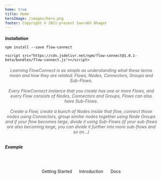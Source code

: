 ```yaml
---
home: true
title: Home
heroImage: /images/hero.png
footer: Copyright © 2021-present Saurabh Bhagat
---
```


<ClientOnly>
  <HomeExample/>
</ClientOnly>

<QuickStart/>

<div class="quick-start-step">
<h5>Installation</h5>
<CodeGroup>
  <CodeGroupItem title="NPM">

```bash:no-line-numbers
npm install --save flow-connect
```

  </CodeGroupItem>

  <CodeGroupItem title="CDN">

```js:no-line-numbers
<script src="https://cdn.jsdelivr.net/npm/flow-connect@1.0.1-beta/bundles/flow-connect.js"></script>
```

  </CodeGroupItem>
</CodeGroup>
</div>
<div class="quick-start-desc">
  <h6>Learning FlowConnect is as simple as understanding what these terms mean and how they are related: Flows, Nodes, Connectors, Groups and Sub-Flows.<br/><br/>
  Every FlowConnect instance that you create has one or more Flows, and every Flow consists of Nodes, Connectors and Groups, Flows can also have Sub-Flows.<br/><br/>
  Create a <span class="colored-emphasis">Flow</span>, create a bunch of <span class="colored-emphasis">Nodes</span> inside that flow, connect those nodes using <span class="colored-emphasis">Connectors</span>, group similar nodes together using Node <span class="colored-emphasis">Groups</span> and if your flow becomes large, divide it using <span class="colored-emphasis">Sub-Flows</span> (if your sub-flows are also becoming large, you can divide it further into more sub-flows and so on...)</h6>
</div>
<div class="quick-start-step quick-start-example">
<h5>Example</h5>

<LiveExample snippet="quick-start">
<template v-slot:name>quick-start.js</template>
<template v-slot:run="props"><LiveRunBasic :play="props.play" /></template>
<template v-slot:code>
<div class="code-block">

@[code](./snippets/quick-start.js)

</div>
</template>
</LiveExample>

</div>

<div class="action-buttons">
  <ActionButton to="/guide/get-started" primary>Getting Started</ActionButton>
  <ActionButton to="/guide/intro" secondary>Introduction</ActionButton>
  <ActionButton to="/guide/reference/flow-connect/api" primary>Docs</ActionButton>
</div>

<Features>
<template v-slot:feature-code-1>
<div class="code-block">

@[code](./snippets/custom-example.js)

</div>
</template>
<template v-slot:feature-code-2>
<div class="code-block">

@[code](./snippets/event-example.js)

</div>
</template>
<template v-slot:feature-code-3>
<div class="code-block">

@[code](./snippets/reactive-example.js)

</div>
</template>
<template v-slot:feature-code-4>
<div class="code-block">

@[code](./snippets/executable-example.js)

</div>
</template>
</Features>

<script setup>
  import HomeExample from '../../components/HomeExample.vue';
  import QuickStart from '../../components/QuickStart.vue';
  import Features from '../../components/Features.vue';
  import LiveRunBasic from '../../components/LiveRunBasic.vue';
  import LiveExample from '../../components/LiveExample.vue';
  import ActionButton from '../../components/ActionButton.vue';
</script>
<style>
.home .features {
  border-top: unset;
}
.action-buttons {
  margin: auto;
  text-align: center;
  margin-top: 4rem !important;
  display: flex;
  justify-content: center;
  align-items: center;
  flex-wrap: wrap;
  gap: 1.5rem;
}
.footer {
  text-align: left !important;
}
.quick-start-step {
  margin: auto;
  max-width: 80vw;
}
.quick-start-step h5 {
  margin-bottom: 0;
}

.quick-start-example h5 {
  margin-bottom: .85rem;
}
.quick-start-example .live-example {
  position: relative;
  height: 50vh;
}
.quick-start-desc {
  text-align: center;
  color: var(--c-text);
  opacity: .7;
  max-width: 70vw;
  margin: auto;
  margin-bottom: 0;
}

@media (max-width: 419px) {
  .quick-start-step {
    max-width: 100vw;
  }
  .quick-start-example .live-example {
    margin-left: -1.5rem;
    margin-right: -1.5rem;
  }
  .quick-start-desc {
    max-width: 100vw;
  }
}
@media (max-width: 700px) {
  .quick-start-step {
    max-width: 90vw;
  }
  .quick-start-desc {
    max-width: 90vw;
  }
}
</style>
